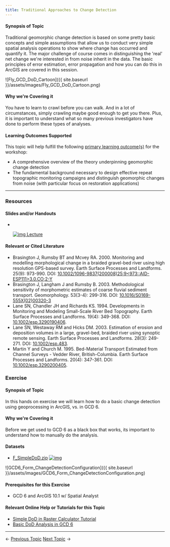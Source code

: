 ```yaml
---
title: Traditional Approaches to Change Detection
---
```


#### Synopsis of Topic

Traditional geomorphic change detection is based on some pretty basic concepts and simple assumptions that allow us to conduct very simple spatial analysis operations to show where change has occurred and quantify it. The major challenge of course comes in distinguishing the 'real' net change we're interested in from noise inherit in the data. The basic principles of error estimation, error propagation and how you can do this in ArcGIS are covered in this session.

![Fly_GCD_DoD_Cartoon]({{ site.baseurl }}/assets/images/Fly_GCD_DoD_Cartoon.png)

#### Why we're Covering it

You have to learn to crawl before you can walk. And in a lot of circumstances, simply crawling maybe good enough to get you there. Plus, it is important to understand what so many previous investigators have done to perform these types of analyses.

#### Learning Outcomes Supported

 This topic will help fulfill the following [primary learning outcome(s)](http://gcdworkshop.joewheaton.org/syllabus/primary-learning-outcomes) for the workshop: 

- A comprehensive overview of the theory underpinning geomorphic change detection
- The fundamental background necessary to design effective repeat topographic monitoring campaigns and distinguish geomorphic changes from noise (with particular focus on restoration applications)

------

### Resources

#### Slides and/or Handouts

- ​

  [![img](http://gcdworkshop.joewheaton.org/_/rsrc/1429979916927/workshop-topics/versions/3-day-workshop/1-Principles/g_traditionalGCD/pdfIcon.png) ](http://etal.usu.edu/GCD/Workshop/2012May/E_SimpleDoD.pdf)[Lecture](http://etal.usu.edu/GCD/Workshop/2015_RRNW/Lectures/F_SimpleDoD.pdf)  

#### 

#### Relevant or Cited Literature

- Brasington J, Rumsby BT and Mcvey RA. 2000. Monitoring and modelling morphological change in a braided gravel-bed river using high resolution GPS-based survey. Earth Surface Processes and Landforms. 25(9): 973-990. DOI: [10.1002/1096-9837(200008)25:9<973::AID-ESP111>3.0.CO;2-Y](http://dx.doi.org/10.1002/1096-9837%28200008%2925:9%3C973::AID-ESP111%3E3.0.CO;2-Y)
- Brasington J, Langham J and Rumsby B. 2003. Methodological sensitivity of morphometric estimates of coarse fluvial sediment transport. Geomorphology. 53(3-4): 299-316. DOI: [10.1016/S0169-555X(02)00320-3](http://dx.doi.org/10.1016/S0169-555X%2802%2900320-3)
- Lane SN, Chandler JH and Richards KS. 1994. Developments in Monitoring and Modeling Small-Scale River Bed Topography. Earth Surface Processes and Landforms. 19(4): 349-368. DOI: [10.1002/esp.3290190406](http://dx.doi.org/10.1002/esp.3290190406).
- Lane SN, Westaway RM and Hicks DM. 2003. Estimation of erosion and deposition volumes in a large, gravel-bed, braided river using synoptic remote sensing. Earth Surface Processes and Landforms. 28(3): 249-271. DOI: [10.1002/esp.483](http://dx.doi.org/10.1002/esp.483).
- Martin Y and Church M. 1995. Bed-Material Transport Estimated from Channel Surveys - Vedder River, British-Columbia. Earth Surface Processes and Landforms. 20(4): 347-361. DOI: [10.1002/esp.3290200405](http://dx.doi.org/10.1002/esp.3290200405).

### Exercise

#### Synopsis of Topic

In this hands on exercise we will learn how to do a basic change detection using geoprocessing in ArcGIS, vs. in GCD 6. 

#### Why we're Covering it

Before we get used to GCD 6 as a black box that works, its important to understand how to manually do the analysis. 

#### Datasets

- [F_SimpleDoD.zip](http://etal.usu.edu/GCD/Workshop/2015_RRNW/Excercises/F_SimpleDoD.zip) [![img](http://gcdworkshop.joewheaton.org/_/rsrc/1422836806362/workshop-topics/versions/1-day-workshop/f-traditional-approaches-to-change-detection/winzip_icon_16.gif)](http://gcdworkshop.joewheaton.org/workshop-topics/versions/1-day-workshop/f-traditional-approaches-to-change-detection/winzip_icon_16.gif?attredirects=0)

![GCD6_Form_ChangeDetectionConfiguration]({{ site.baseurl }}/assets/images/GCD6_Form_ChangeDetectionConfiguration.png)

#### Prerequisites for this Exercise

- GCD 6 and ArcGIS 10.1 w/ Spatial Analyst

#### Relevant Online Help or Tutorials for this Topic

- [Simple DoD in Raster Calculator Tutorial](http://gcd6help.joewheaton.org/tutorials--how-to/ii-simple-dod-in-raster-calculator)
- [Basic DoD Analysis in GCD 6](http://gcd6help.joewheaton.org/tutorials--how-to/iv-basic-dod-analysis-in-gcd)

------

← [Previous Topic](http://gcdworkshop.joewheaton.org/workshop-topics/versions/1-day-workshop/e-essential-best-practices-to-support-change-detection)            [Next Topic](http://gcdworkshop.joewheaton.org/workshop-topics/versions/1-day-workshop/g-introduction-to-gcd-software) →